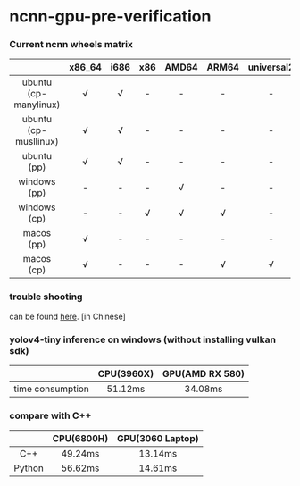 

# ncnn-gpu-pre-verification

### Current ncnn wheels matrix 

|                       | x86_64 | i686 | x86  | AMD64 | ARM64 | universal2 | aarch64 | ppc64le | s390x |
| :-------------------: | :----: | :--: | :--: | :---: | :---: | :--------: | :-------: | :-------: | :----: |
| ubuntu (cp-manylinux) |   √    |  √   |  -   |   -   |   -   |     -      | √ | √ | √ |
| ubuntu (cp-musllinux) |   √    |  √   |  -   |   -   |   -   |     -      | √ | √ | √ |
|      ubuntu (pp)      |   √    |  √   |  -   |   -   |   -   |     -      | √ | - | - |
|     windows (pp)      |   -    |  -   |  -   |   √   |   -   |     -      | - | - | - |
|     windows (cp)      |   -    |  -   | √ |   √   |  √  |     -      | - | - | - |
|      macos (pp)       |   √    |  -   |  -   |   -   |   -   |     -      | - | - | - |
|      macos (cp)       |   √    |  -   |  -   |   -   |  √  |    √    | - | - | - |

### trouble shooting

can be found [here](https://github.com/Hideousmon/ncnn-gpu-pre-verification/blob/main/troubleshooting.md). [in Chinese]

### yolov4-tiny inference on windows  (without installing vulkan sdk)

|                  | CPU(3960X) | GPU(AMD RX 580) |
| :--------------: | :--------: | :-------------: |
| time consumption |  51.12ms   |     34.08ms     |

### compare with C++

|        | CPU(6800H) | GPU(3060 Laptop) |
| :----: | :--------: | :--------------: |
|  C++   |  49.24ms   |     13.14ms      |
| Python |  56.62ms   |     14.61ms      |
